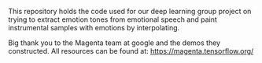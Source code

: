 This repository holds the code used for our deep learning group project on trying to extract emotion tones from emotional speech and paint instrumental samples with emotions by interpolating.

Big thank you to the Magenta team at google and the demos they constructed. All resources can be found at:
https://magenta.tensorflow.org/